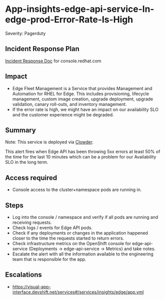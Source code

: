 # App-insights-edge-api-service-In-edge-prod-Error-Rate-Is-High

Severity: Pagerduty

## Incident Response Plan

[Incident Response Doc](https://docs.google.com/document/d/1AyEQnL4B11w7zXwum8Boty2IipMIxoFw1ri1UZB6xJE) for console.redhat.com

## Impact

- Edge Fleet Management is a Service that provides Management and Automation for RHEL for Edge. This includes provisioning, lifecycle management, custom image creation, upgrade deployment, upgrade validation, canary roll-outs, and inventory management.
- If the error rate is high, we might have an impact on our availability SLO and the customer experience might be degraded.

## Summary

Note:  This service is deployed via [Clowder](https://gitlab.cee.redhat.com/service/app-interface/-/blob/master/docs/console.redhat.com/app-sops/clowder/clowder.rst).

This alert fires when Edge API has been throwing 5xx errors at least 50% of the time for the last 10 minutes which can be a problem for our Availability SLO in the long term.

## Access required

- Console access to the cluster+namespace pods are running in.

## Steps

- Log into the console / namespace and verify if all pods are running and receiving requests.
- Check logs / events for Edge API pods.
- Check if any deployments or changes in the application happened closer to the time the requests started to return errors.
- Check infrastructure metrics on the OpenShift console for edge-api-service (Deployments -> edge-api-service -> Metrics) and take notes.
- Escalate the alert with all the information available to the engineering team that is responsible for the app.

## Escalations

- <https://visual-app-interface.devshift.net/services#/services/insights/edge/app.yml>
